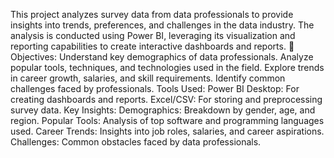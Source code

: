 This project analyzes survey data from data professionals to provide insights into trends, preferences, and challenges in the data industry. 
The analysis is conducted using Power BI, leveraging its visualization and reporting capabilities to create interactive dashboards and reports.
🎯 Objectives:
Understand key demographics of data professionals.
Analyze popular tools, techniques, and technologies used in the field.
Explore trends in career growth, salaries, and skill requirements.
Identify common challenges faced by professionals.
Tools Used:
Power BI Desktop: For creating dashboards and reports.
Excel/CSV: For storing and preprocessing survey data.
Key Insights:
Demographics: Breakdown by gender, age, and region.
Popular Tools: Analysis of top software and programming languages used.
Career Trends: Insights into job roles, salaries, and career aspirations.
Challenges: Common obstacles faced by data professionals.
